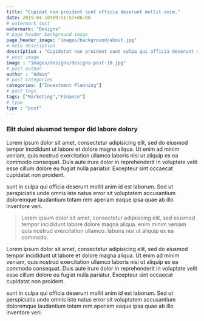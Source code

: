 ```yaml
---
title: "Cupidat non proident sunt officia deserunt mollit anim."
date: 2019-04-10T09:51:57+06:00
# watermark text
watermark: "Designs"
# page header background image
page_header_image: "images/background/about.jpg"
# meta description
description : "Cupidatat non proident sunt culpa qui officia deserunt mollit <br> anim idest laborum sed ut perspiciatis."
# post image
image : "images/designs/designs-post-10.jpg"
# post author
author : "Admin"
# post categories
categories: ["Investment Planning"]
# post tags
tags: ["Marketing","Finance"]
# type
type : "post"
---
```


### Elit duied aiusmod tempor did labore dolory

Lorem ipsum dolor sit amet, consectetur adipisicing elit, sed do eiusmod tempor incididunt ut labore
et dolore magna aliqua. Ut enim ad minim veniam, quis nostrud exercitation ullamco laboris nisi ut
aliquip ex ea commodo consequat. Duis aute irure dolor in reprehenderit in voluptate velit esse
cillum dolore eu fugiat nulla pariatur. Excepteur sint occaecat cupidatat non proident.

sunt in culpa qui officia deserunt mollit anim id est laborum. Sed ut perspiciatis unde omnis iste
natus error sit voluptatem accusantium doloremque laudantium totam rem aperiam eaque ipsa quae ab
illo inventore veri.

> Lorem ipsum dolor sit amet, consectetur adipisicing elit, sed eiusmod tempor incididunt labore dolore magna aliqua. enim minim veniam quis nostrud exercitation ullamco. laboris nisi ut aliquip ex ea commodo.

Lorem ipsum dolor sit amet, consectetur adipisicing elit, sed do eiusmod tempor incididunt ut labore
et dolore magna aliqua. Ut enim ad minim veniam, quis nostrud exercitation ullamco laboris nisi ut
aliquip ex ea commodo consequat. Duis aute irure dolor in reprehenderit in voluptate velit esse
cillum dolore eu fugiat nulla pariatur. Excepteur sint occaecat cupidatat non proident.

sunt in culpa qui officia deserunt mollit anim id est laborum. Sed ut perspiciatis unde omnis iste
natus error sit voluptatem accusantium doloremque laudantium totam rem aperiam eaque ipsa quae ab
illo inventore veri.